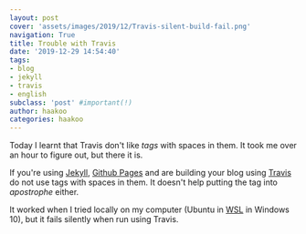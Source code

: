 ```yaml
---
layout: post
cover: 'assets/images/2019/12/Travis-silent-build-fail.png'
navigation: True
title: Trouble with Travis
date: '2019-12-29 14:54:40'
tags:
- blog
- jekyll
- travis
- english
subclass: 'post' #important(!)
author: haakoo
categories: haakoo
---
```


Today I learnt that Travis don't like _tags_ with spaces in them. It took me over an hour to figure out, but there it is.

If you're using [Jekyll](https://jekyllrb.com/), [Github Pages](https://pages.github.com) and are building your blog using [Travis](https://travis-ci.org/) do not use tags with spaces in them. It doesn't help putting the tag into _apostrophe_ either.

It worked when I tried locally on my computer (Ubuntu in [WSL](https://docs.microsoft.com/en-us/windows/wsl/about) in Windows 10), but it fails silently when run using Travis.
